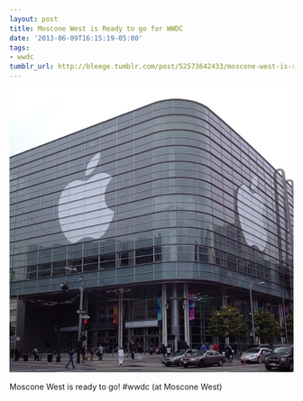 ```yaml
---
layout: post
title: Moscone West is Ready to go for WWDC
date: '2013-06-09T16:15:19-05:00'
tags:
- wwdc
tumblr_url: http://bleege.tumblr.com/post/52573642433/moscone-west-is-ready-to-go-wwdc-at-moscone
---
```


![](/tumblr_files/tumblr_mo59pjRn8g1rsjbmgo1_1280.jpg)

Moscone West is ready to go! #wwdc (at Moscone West)

